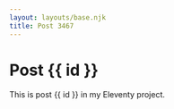 ```yaml
---
layout: layouts/base.njk
title: Post 3467
---
```


# Post {{ id }}

This is post {{ id }} in my Eleventy project.
